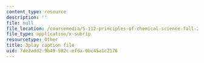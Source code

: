 ```yaml
---
content_type: resource
description: ''
file: null
file_location: /coursemedia/5-112-principles-of-chemical-science-fall-2005/7de2add29b49582cefda0bc45a1c2176_mJAf9OYfLV8.srt
file_type: application/x-subrip
resourcetype: Other
title: 3play caption file
uid: 7de2add2-9b49-582c-efda-0bc45a1c2176
---
```


